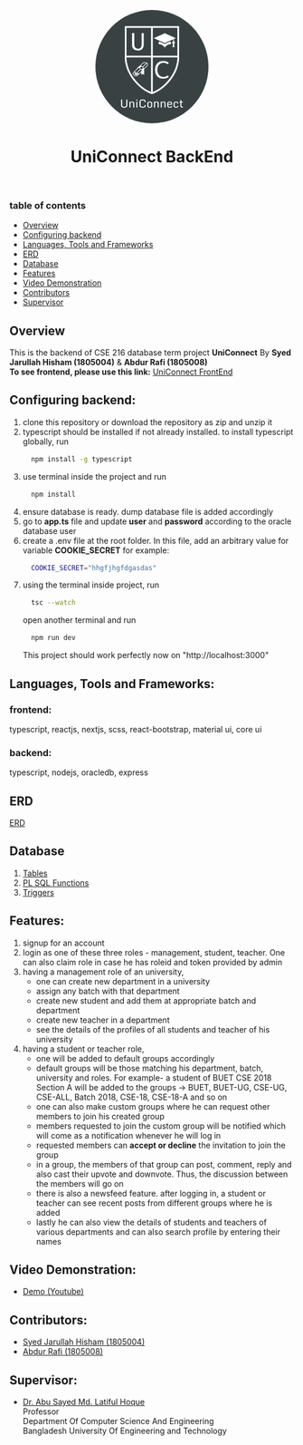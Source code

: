 
<p align="center">
 <img width="200px" 
      style="border-radius:50%" src="https://github.com/hishamcse/UniConnect-FrontEnd/blob/master/public/logo.png"  alt="UniConnect"/>
</p>

<h1 align="center"> UniConnect BackEnd</h1><br />

### table of contents
   * [Overview](#overview)
   * [Configuring backend](#configuring-backend)
   * [Languages, Tools and Frameworks](#tools)
   * [ERD](#erd)
   * [Database](#database)
   * [Features](#features)
   * [Video Demonstration](#video-demonstration)
   * [Contributors](#contribute)
   * [Supervisor](#super)

## Overview<a name="overview"></a>
   This is the backend of CSE 216 database term project <b>UniConnect</b> By <b>Syed Jarullah Hisham (1805004)</b> & <b>Abdur Rafi (1805008)</b> <br />
   <b>To see frontend, please use this link:</b> [UniConnect FrontEnd](https://github.com/hishamcse/UniConnect-FrontEnd)

## Configuring backend:
   1. clone this repository or download the repository as zip and unzip it
   2. typescript should be installed if not already installed. to install typescript globally, run 
       ```bash
         npm install -g typescript
       ```
   3. use terminal inside the project and run
       ```bash
         npm install
       ```
   4. ensure database is ready. dump database file is added accordingly
   5. go to <b>app.ts</b> file and update <b>user</b> and <b>password</b> according to the oracle database user
   6. create a .env file at the root folder. In this file, add an arbitrary value for variable <b>COOKIE_SECRET</b>
      for example:  
      ```bash
        COOKIE_SECRET="hhgfjhgfdgasdas"
      ```
   7. using the terminal inside project, run 
      ```bash
        tsc --watch
      ```
      open another terminal and run
      ```bash
        npm run dev
      ```
      This project should work perfectly now on "http://localhost:3000"

## Languages, Tools and Frameworks:<a name="tools"></a>
### frontend:
typescript, reactjs, nextjs, scss, react-bootstrap, material ui, core ui

### backend: 
typescript, nodejs, oracledb, express

## ERD<a name="erd"></a>
[ERD](https://github.com/abdur-rafi/UniConnect-backend/blob/master/ERD/erd.svg)

## Database<a name="database"></a>
1. [Tables](https://github.com/abdur-rafi/UniConnect-backend/tree/master/Database/Tables)
2. [PL SQL Functions](https://github.com/abdur-rafi/UniConnect-backend/tree/master/Database/PL%20SQL%20Functions)
3. [Triggers](https://github.com/abdur-rafi/UniConnect-backend/tree/master/Database/Triggers)

## Features:<a name="features"></a>
1. signup for an account 
2. login as one of these three roles - management, student, teacher. One can also claim role in case he has roleid and token provided by admin 
3. having a management role of an university, 
      * one can create new department in a university
      * assign any batch with that department
      * create new student and add them at appropriate batch and department
      * create new teacher in a department
      * see the details of the profiles of all students and teacher of his university
4. having a student or teacher role,
   * one will be added to default groups accordingly
   * default groups will be those matching his department, batch, university and roles. 
      For example- a student of BUET CSE 2018 Section A will be added to the groups -> BUET, BUET-UG, CSE-UG, CSE-ALL, Batch 2018, CSE-18, CSE-18-A and so on
   * one can also make custom groups where he can request other members to join his created group
   * members requested to join the custom group will be notified which will come as a notification whenever he will log in
   * requested members can <b>accept or decline</b> the invitation to join the group
   * in a group, the members of that group can post, comment, reply and 
   also cast their upvote and downvote. Thus, the discussion between the members will go on
   * there is also a newsfeed feature. after logging in, a student or teacher can see recent posts from different groups where he is added
   * lastly he can also view the details of students and teachers of various departments and can also search profile by entering their names
  
## Video Demonstration:<a name="#video-demonstration"></a>
   * [Demo (Youtube)](https://www.youtube.com/watch?v=zL0V96N6PM8)

## Contributors:<a name="contribute"></a>
   * [Syed Jarullah Hisham (1805004)](https://hishamcse.github.io/)
   * [Abdur Rafi (1805008)](https://github.com/abdur-rafi)

## Supervisor:<a name="super"></a>
   * [Dr. Abu Sayed Md. Latiful Hoque](https://cse.buet.ac.bd/faculty_list/detail/asmlatifulhoque) <br />
     Professor <br />
     Department Of Computer Science And Engineering <br />
     Bangladesh University Of Engineering and Technology
     
